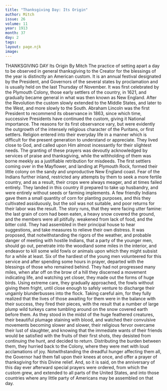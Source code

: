 ```yaml
---
title: "Thanksgiving Day: Its Origin"
author: Mitch
issue: 26
volume: 11
year: 1913
month: 37
day: 2
tags:
layout: page.njk
image:
---
```

THANKSGIVING DAY    Its Origin    By Mitch   The practice of setting apart a day to be observed in general thanksgiving to the Creator for the blessings of the year is distinctly an American custom. It is an annual festival designated by the President, and Governors of the several states by proclamation and is usually held on the last Thursday of November.   It was first celebrated by the Plymouth Colony, those early settlers of the country, in 1621, and gradually became general in what was then known as New England. After the Revolution the custom slowly extended to the Middle States, and later to the West, and more slowly to the South. Abraham Lincoln was the first President to recommend its observance in 1863, since which time, successive Presidents have continued the custom, giving it National importance.    The reasons for its first observance vary, but were evidently the outgrowth of the intensely religious character of the Puritans, or first settlers. Religion entered into their everyday life in a manner which is difficult for the present generation to understand or appreciate. They lived close to God, and called upon Him almost incessantly for their slightest needs. The granting of these prayers was devoutly acknowledged by services of praise and thanksgiving, while the withholding of them was borne meekly as a justifiable retribution for misdeeds.   The first settlers coming over in the Mayflower, and landing at Plymouth Rock, formed their little colony on the sandy and unproductive New England coast. Fear of the Indians further inland, restricted any attempts by them to seek a more fertile country, and as a result, their crops were always meager, and at times failed entirely. They landed in this country ill prepared to take up husbandry, and were entirely without seeds or farming implements. A few friendly Indians gave them a small quantity of corn for planting purposes, and this they cultivated assiduously, but the soil was not suitable, and poor returns for their labor was the result.    The story runs, that they were facing utter famine: the last grain of corn had been eaten, a heavy snow covered the ground, and the members were all pitifully. weakened from lack of food, and the bitter cold. They had assembled in their principal house to hear suggestions, and take measures to relieve their own distress. It was proposed, that notwithstanding the rigors of the weather, and probable danger of meeting with hostile Indians, that a party of the younger men, should go out, penetrate into the woodland some miles in the interior, and endeavor to kill some wild fowls or animals upon which they might subsist for a while at least.    Six of the hardiest of the young men volunteered for this service and after spending some hours in prayer, departed with the blessings of those who remained behind. They had not progressed many miles, when afar off on the brow of a hill they discerned a movement indicating life, and watching yet closer, they made out the forms of huge birds.    Using extreme care, they gradually approached, the fowls without giving them fright, until close enough to safely venture to discharge their ungainly blunderbusses into the flock. Taking careful aim, for they fully realized that the lives of those awaiting for them were in the balance with their success, they fired their pieces, with the result that a number of large plump wild turkeys came tumbling around on the snow covered earth before them.    As they stood in the midst of the huge feathered creatures, their beautiful plumage staining with blood, and watched their convulsive movements becoming slower and slower, their religious fervor overcame their lust of slaughter, and knowing that the immediate wants of their friends would be satisfied with the fruits of their first shots, they desisted from continuing the hunt, and decided to return.    Distributing the burden between them, they hurried back to the Colony, where they were met with loud acclamations of joy. Notwithstanding the dreadful hunger affecting them all, the Governor had them fall upon their knees at once, and offer a prayer of thanksgiving for this Divine relief.    And, so it is said, on the anniversary of this day ever afterward special prayers were ordered, from which the custom grew, and extended to all parts of the United States, and into those countries where any little party of Americans may be assembled on that day. 

